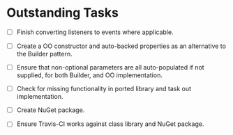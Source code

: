 # Outstanding Tasks

- [ ] Finish converting listeners to events where applicable.

- [ ] Create a OO constructor and auto-backed properties as an alternative to the Builder pattern.

- [ ] Ensure that non-optional parameters are all auto-populated if not supplied, for both Builder, and OO implementation.

- [ ] Check for missing functionality in ported library and task out implementation.

- [ ] Create NuGet package.

- [ ] Ensure Travis-CI works against class library and NuGet package.
